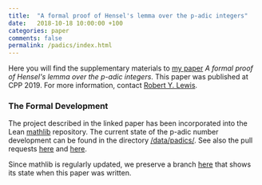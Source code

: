 ```yaml
---
title:  "A formal proof of Hensel's lemma over the p-adic integers"
date:   2018-10-18 10:00:00 +100
categories: paper
comments: false
permalink: /padics/index.html
---
```


Here you will find the supplementary materials to [my paper](padics.pdf) *A formal proof of Hensel's
lemma over the p-adic integers*. This paper was published at CPP 2019. For more information, contact
[Robert Y. Lewis](mailto:r.y.lewis@vu.nl).

### The Formal Development

The project described in the linked paper has been incorporated into the Lean
[mathlib](https://github.com/leanprover/mathlib/) repository. The current state of the p-adic number
development can be found in the directory
[/data/padics/](https://github.com/leanprover/mathlib/tree/master/src/data/padics). See also the pull
requests [here](https://github.com/leanprover/mathlib/pull/337) and
[here](https://github.com/leanprover/mathlib/pull/262).

Since mathlib is regularly updated, we preserve a branch
[here](https://github.com/robertylewis/mathlib/tree/padics_paper) that shows its state when this
paper was written.